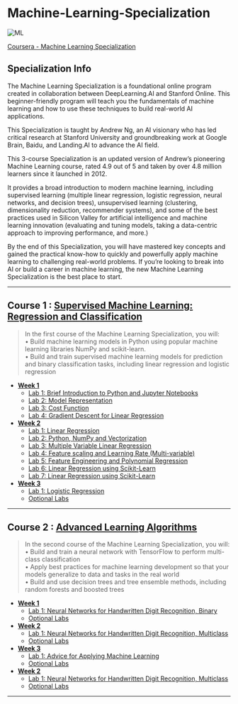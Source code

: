 # Machine-Learning-Specialization
![ML](https://github.com/narima18/Machine-Learning-Specialization/assets/74022076/61ab5727-67d9-49ff-b10f-61d80b98d2ef)

[Coursera - Machine Learning Specialization](https://www.coursera.org/specializations/machine-learning-introduction)


## Specialization Info
The Machine Learning Specialization is a foundational online program created in collaboration between DeepLearning.AI and Stanford Online. This beginner-friendly program will teach you the fundamentals of machine learning and how to use these techniques to build real-world AI applications. 

This Specialization is taught by Andrew Ng, an AI visionary who has led critical research at Stanford University and groundbreaking work at Google Brain, Baidu, and Landing.AI to advance the AI field.

This 3-course Specialization is an updated version of Andrew’s pioneering Machine Learning course, rated 4.9 out of 5 and taken by over 4.8 million learners since it launched in 2012. 

It provides a broad introduction to modern machine learning, including supervised learning (multiple linear regression, logistic regression, neural networks, and decision trees), unsupervised learning (clustering, dimensionality reduction, recommender systems), and some of the best practices used in Silicon Valley for artificial intelligence and machine learning innovation (evaluating and tuning models, taking a data-centric approach to improving performance, and more.)

By the end of this Specialization, you will have mastered key concepts and gained the practical know-how to quickly and powerfully apply machine learning to challenging real-world problems. If you’re looking to break into AI or build a career in machine learning, the new Machine Learning Specialization is the best place to start.
<hr/>


## Course 1 : [Supervised Machine Learning: Regression and Classification](https://github.com/narima18/Machine-Learning-Specialization/tree/d9c90be53dd880e7617743fcd36d3f241fe050b5/Supervised%20Machine%20Learning%20Regression%20and%20Classification)
> In the first course of the Machine Learning Specialization, you will:  
>• Build machine learning models in Python using popular machine learning libraries NumPy and scikit-learn.  
>• Build and train supervised machine learning models for prediction and binary classification tasks, including linear regression and logistic regression

- [<b> Week 1 </b> ](https://github.com/narima18/Machine-Learning-Specialization/tree/edec03e668172d546d3be4058ddccff84d4e30af/Supervised%20Machine%20Learning%20Regression%20and%20Classification/Week%201)
  - [Lab 1: Brief Introduction to Python and Jupyter Notebooks](https://github.com/narima18/Machine-Learning-Specialization/blob/edec03e668172d546d3be4058ddccff84d4e30af/Supervised%20Machine%20Learning%20Regression%20and%20Classification/Week%201/C1_W1_Lab01_Python_Jupyter_Soln.ipynb)
  - [Lab 2: Model Representation](https://github.com/narima18/Machine-Learning-Specialization/blob/edec03e668172d546d3be4058ddccff84d4e30af/Supervised%20Machine%20Learning%20Regression%20and%20Classification/Week%201/C1_W1_Lab02_Model_Representation_Soln.ipynb)
  - [Lab 3: Cost Function](https://github.com/narima18/Machine-Learning-Specialization/blob/edec03e668172d546d3be4058ddccff84d4e30af/Supervised%20Machine%20Learning%20Regression%20and%20Classification/Week%201/C1_W1_Lab03_Cost_function_Soln.ipynb)
  - [Lab 4: Gradient Descent for Linear Regression](https://github.com/narima18/Machine-Learning-Specialization/blob/edec03e668172d546d3be4058ddccff84d4e30af/Supervised%20Machine%20Learning%20Regression%20and%20Classification/Week%201/C1_W1_Lab04_Gradient_Descent_Soln.ipynb)
- [<b> Week 2 </b> ](https://github.com/narima18/Machine-Learning-Specialization/tree/edec03e668172d546d3be4058ddccff84d4e30af/Supervised%20Machine%20Learning%20Regression%20and%20Classification/Week%201)
  - [Lab 1: Linear Regression](https://github.com/narima18/Machine-Learning-Specialization/blob/91d0655c89bffdddc9c3f625ebbab11f27b3e7d6/Supervised%20Machine%20Learning%20Regression%20and%20Classification/Week%202/C1_W2_practiceLab/C1_W2_Linear_Regression.ipynb)
  - [Lab 2: Python, NumPy and Vectorization](https://github.com/narima18/Machine-Learning-Specialization/blob/91d0655c89bffdddc9c3f625ebbab11f27b3e7d6/Supervised%20Machine%20Learning%20Regression%20and%20Classification/Week%202/Optional%20Labs/C1_W2_Lab01_Python_Numpy_Vectorization_Soln.ipynb)
  - [Lab 3: Multiple Variable Linear Regression](https://github.com/narima18/Machine-Learning-Specialization/blob/ca6f91ebf30048ba24479dfd7ebf1aa84385cf36/Supervised%20Machine%20Learning%20Regression%20and%20Classification/Week%202/Optional%20Labs/C1_W2_Lab02_Multiple_Variable_Soln.ipynb)
  - [Lab 4: Feature scaling and Learning Rate (Multi-variable)](https://github.com/narima18/Machine-Learning-Specialization/blob/ca6f91ebf30048ba24479dfd7ebf1aa84385cf36/Supervised%20Machine%20Learning%20Regression%20and%20Classification/Week%202/Optional%20Labs/C1_W2_Lab03_Feature_Scaling_and_Learning_Rate_Soln.ipynb)
  - [Lab 5: Feature Engineering and Polynomial Regression](https://github.com/narima18/Machine-Learning-Specialization/blob/cdc5771bb67116ff3b64abcfaa415f6e4716c622/Supervised%20Machine%20Learning%20Regression%20and%20Classification/Week%202/Optional%20Labs/C1_W2_Lab04_FeatEng_PolyReg_Soln.ipynb)
  - [Lab 6: Linear Regression using Scikit-Learn](https://github.com/narima18/Machine-Learning-Specialization/blob/cdc5771bb67116ff3b64abcfaa415f6e4716c622/Supervised%20Machine%20Learning%20Regression%20and%20Classification/Week%202/Optional%20Labs/C1_W2_Lab05_Sklearn_GD_Soln.ipynb)
  - [Lab 7: Linear Regression using Scikit-Learn](https://github.com/narima18/Machine-Learning-Specialization/blob/3b50035e0ab1b1714c5346fccdfccee1ee3a922f/Supervised%20Machine%20Learning%20Regression%20and%20Classification/Week%202/Optional%20Labs/C1_W2_Lab06_Sklearn_Normal_Soln.ipynb)
- [<b> Week 3 </b> ](https://github.com/narima18/Machine-Learning-Specialization/tree/3770b2c6afeee4a3d8f9d6dd4eb39afadee18963/Supervised%20Machine%20Learning%20Regression%20and%20Classification/Week%203)
  - [Lab 1: Logistic Regression](https://github.com/narima18/Machine-Learning-Specialization/tree/3770b2c6afeee4a3d8f9d6dd4eb39afadee18963/Supervised%20Machine%20Learning%20Regression%20and%20Classification/Week%203/C1_W3_practiceLab)
  - [Optional Labs](https://github.com/narima18/Machine-Learning-Specialization/tree/3770b2c6afeee4a3d8f9d6dd4eb39afadee18963/Supervised%20Machine%20Learning%20Regression%20and%20Classification/Week%203/Optional%20Labs)
<hr/>

## Course 2 : [Advanced Learning Algorithms](https://github.com/narima18/Machine-Learning-Specialization/tree/4764610c99061cb37aa90a2e1d1e3b41c36b2a7e/Advanced%20Learning%20Algorithms)
>In the second course of the Machine Learning Specialization, you will:  
>• Build and train a neural network with TensorFlow to perform multi-class classification  
>• Apply best practices for machine learning development so that your models generalize to data and tasks in the real world  
>• Build and use decision trees and tree ensemble methods, including random forests and boosted trees

- [<b> Week 1 </b> ](https://github.com/narima18/Machine-Learning-Specialization/tree/4764610c99061cb37aa90a2e1d1e3b41c36b2a7e/Advanced%20Learning%20Algorithms/Week%201)
  - [Lab 1: Neural Networks for Handwritten Digit Recognition, Binary](https://github.com/narima18/Machine-Learning-Specialization/tree/e3e8871f8708f9eb6c9785c3094ca4e6610b1537/Advanced%20Learning%20Algorithms/Week%201/C2W1_praticeLab)
  - [Optional Labs](https://github.com/narima18/Machine-Learning-Specialization/tree/e3e8871f8708f9eb6c9785c3094ca4e6610b1537/Advanced%20Learning%20Algorithms/Week%201/Optional%20Labs)
- [<b> Week 2 </b> ](https://github.com/narima18/Machine-Learning-Specialization/tree/8e5a6fd21a391aba2466be8926a54fbea52994bc/Advanced%20Learning%20Algorithms/Week%202)
  - [Lab 1: Neural Networks for Handwritten Digit Recognition, Multiclass](https://github.com/narima18/Machine-Learning-Specialization/tree/8e5a6fd21a391aba2466be8926a54fbea52994bc/Advanced%20Learning%20Algorithms/Week%202/C2W2_praticeLab)
  - [Optional Labs](https://github.com/narima18/Machine-Learning-Specialization/tree/8e5a6fd21a391aba2466be8926a54fbea52994bc/Advanced%20Learning%20Algorithms/Week%202/Optional%20Labs)
- [<b> Week 3 </b> ](https://github.com/narima18/Machine-Learning-Specialization/tree/6004eaa704b9b17a3feaf9aafa007acebf6ab4ac/Advanced%20Learning%20Algorithms/Week%203)
  - [Lab 1: Advice for Applying Machine Learning](https://github.com/narima18/Machine-Learning-Specialization/tree/6004eaa704b9b17a3feaf9aafa007acebf6ab4ac/Advanced%20Learning%20Algorithms/Week%203/C2W3_praticeLab)
  - [Optional Labs](https://github.com/narima18/Machine-Learning-Specialization/tree/6004eaa704b9b17a3feaf9aafa007acebf6ab4ac/Advanced%20Learning%20Algorithms/Week%203/Optional%20Labs)
- [<b> Week 2 </b> ](https://github.com/narima18/Machine-Learning-Specialization/tree/8e5a6fd21a391aba2466be8926a54fbea52994bc/Advanced%20Learning%20Algorithms/Week%202)
  - [Lab 1: Neural Networks for Handwritten Digit Recognition, Multiclass](https://github.com/narima18/Machine-Learning-Specialization/tree/8e5a6fd21a391aba2466be8926a54fbea52994bc/Advanced%20Learning%20Algorithms/Week%202/C2W2_praticeLab)
  - [Optional Labs](https://github.com/narima18/Machine-Learning-Specialization/tree/8e5a6fd21a391aba2466be8926a54fbea52994bc/Advanced%20Learning%20Algorithms/Week%202/Optional%20Labs)
<hr/>
